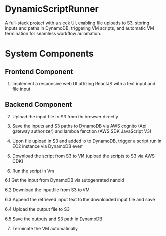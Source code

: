 # DynamicScriptRunner
A full-stack project with a sleek UI, enabling file uploads to S3, storing inputs and paths in DynamoDB, triggering VM scripts, and automatic VM termination for seamless workflow automation.
# System Components 

## Frontend Component 

1. Implement a responsive web UI utilizing ReactJS with a text input and file input

## Backend Component 

2. Upload the input file to S3 from thr browser directly

3. Save the inputs and S3 paths to DynamoDB via AWS cognito (Api gateway authorizer) and lambda function (AWS SDK JavaScript V3)

4. Upon file upload in S3 and added to to DynamoDB, trigger a script run in EC2 instance via DynamoDB event

5. Download the script from S3 to VM (upload the scripts to S3 via AWS CDK)

6. Run the script in Vm

 6.1 Get the input from DynamoDB via autogenrated nanoid 

 6.2 Download the inputfile from S3 to VM 

 6.3 Append the retrieved input text to the downloaded input file and save 

 6.4 Upload the output file to S3 

 6.5 Save the outputs and S3 path in DynamoDB 

7. Terminate the VM automatically 
